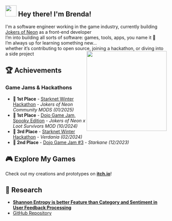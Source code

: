 ## <img src="https://media.giphy.com/media/hvRJCLFzcasrR4ia7z/giphy.gif" width="35"> Hey there! I'm Brenda!

I'm a software engineer working in the game industry, currently building [Jokers of Neon](https://jokersofneon.com/) as a front-end developer<br/> I’m into building all sorts of software: games, tools, apps, you name it 🚀
<br/> I’m always up for learning something new... <br/> whether it’s contributing to open source, joining a hackathon, or diving into a side project
 <img src="https://i.pinimg.com/originals/7d/ec/c2/7decc2509100a6e8f68696e3319571a1.gif" width="250px" height="auto" align='right'/>

## 🏆 Achievements  
### Game Jams & Hackathons  
- **🥇 1st Place** - [Starknet Winter Hackathon](https://github.com/caravana-studio/jokers-of-neon-mods) - *Jokers of Neon Community MODS* *(01/2025)*
- **🥇 1st Place** - [Dojo Game Jam, Spooky Edition](https://github.com/caravana-studio/jokers-ls-mod-client) - *Jokers of Neon x Loot Survivors MOD* *(10/2024)*  
- **🥉 3rd Place** - [Starknet Winter Hackathon](https://github.com/amegakure-studio/verdania-unity) - *Verdania* *(02/2024)*
- **🥈 2nd Place** - [Dojo Game Jam #3](https://github.com/amegakure-studio/starkane-gameJam-unity) - *Starkane* *(12/2023)*  

## 🎮 Explore My Games  
Check out my creations and prototypes on **[itch.io](https://itch.io/profile/brendamareco)**!  

## 🔬 Research  
- [**Shannon Entropy is better Feature than Category and Sentiment in User Feedback Processing**](https://arxiv.org/abs/2409.12012)  
- [GitHub Repository](https://github.com/brendaamareco/thesis)

